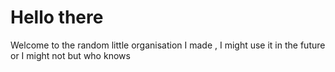 # Hello there

Welcome to the random little organisation I made , I might use it in the future or I might not but who knows

